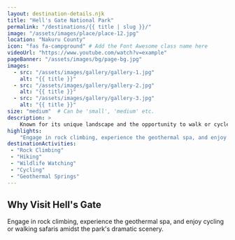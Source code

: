 ```yaml
---
layout: destination-details.njk
title: "Hell's Gate National Park"
permalink: "/destinations/{{ title | slug }}/"
image: "/assets/images/place/place-12.jpg"
location: "Nakuru County"
icon: "fas fa-campground" # Add the Font Awesome class name here
videoUrl: "https://www.youtube.com/watch?v=example"
pageBanner: "/assets/images/bg/page-bg.jpg"
images: 
  - src: "/assets/images/gallery/gallery-1.jpg"
    alt: "{{ title }}"
  - src: "/assets/images/gallery/gallery-2.jpg"
    alt: "{{ title }}"
  - src: "/assets/images/gallery/gallery-3.jpg"
    alt: "{{ title }}"
size: "medium"  # Can be 'small', 'medium' etc.
description: >
    Known for its unique landscape and the opportunity to walk or cycle close to wildlife, Hell's Gate is one of the few parks in Kenya where you can explore on foot.
highlights:
    "Engage in rock climbing, experience the geothermal spa, and enjoy cycling or walking safaris amidst the park's dramatic scenery."
destinationActivities:
 - "Rock Climbing"
 - "Hiking"
 - "Wildlife Watching"
 - "Cycling"
 - "Geothermal Springs"
---
```


## Why Visit Hell's Gate

Engage in rock climbing, experience the geothermal spa, and enjoy cycling or walking safaris amidst the park's dramatic scenery.
